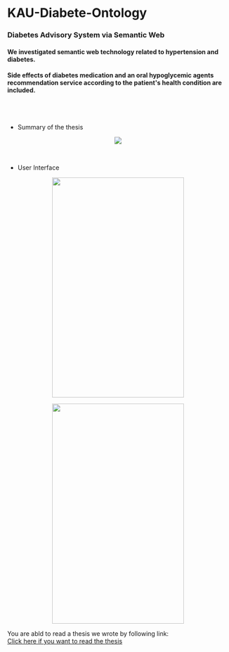 # KAU-Diabete-Ontology
### Diabetes Advisory System via Semantic Web

#### We investigated semantic web technology related to hypertension and diabetes.
#### Side effects of diabetes medication and an oral hypoglycemic agents recommendation service according to the patient's health condition are included.
</br>
</br>

* Summary of the thesis
<p align="center"><img src="https://github.com/suhyeong-jeon/KAU-Diabete-Ontology/assets/70623959/14a9bc18-1e18-4f52-bd51-cec6e9662bf7"></p></br>


* User Interface
<p align="center"><img src="https://github.com/suhyeong-jeon/KAU-Diabete-Ontology/assets/70623959/a4dfcc64-bb11-4ccb-bed6-69d09adf0c86" width="300px" height="500px"></p>
<p align="center"><img src="https://github.com/suhyeong-jeon/KAU-Diabete-Ontology/assets/70623959/5dd20b9e-11c5-4be7-be5a-2b84d83961dd" width="300px" height="500px"></p>


You are abld to read a thesis we wrote by following link:</br>
[Click here if you want to read the thesis](https://drive.google.com/file/d/1nyE1Wv0MUo3qWrOcjzvsYW6-gTmPiunQ/view?usp=drive_link)
